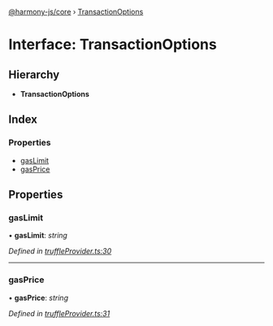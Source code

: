 [@harmony-js/core](../globals.md) › [TransactionOptions](transactionoptions.md)

# Interface: TransactionOptions

## Hierarchy

* **TransactionOptions**

## Index

### Properties

* [gasLimit](transactionoptions.md#gaslimit)
* [gasPrice](transactionoptions.md#gasprice)

## Properties

###  gasLimit

• **gasLimit**: *string*

*Defined in [truffleProvider.ts:30](https://github.com/FireStack-Lab/Harmony-sdk-core/blob/1e63f5a/packages/harmony-core/src/truffleProvider.ts#L30)*

___

###  gasPrice

• **gasPrice**: *string*

*Defined in [truffleProvider.ts:31](https://github.com/FireStack-Lab/Harmony-sdk-core/blob/1e63f5a/packages/harmony-core/src/truffleProvider.ts#L31)*
